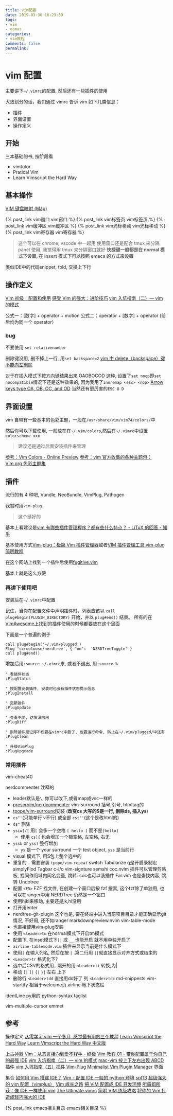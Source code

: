 ```yaml
---
title: vim配置
date: 2019-03-30 16:23:59
tags:
- vim
- ecmas
categories:
- vim教程
comments: false
permalink:
---
```


# vim 配置

主要讲下`~/.vimrc`的配置, 然后还有一些插件的使用

大致划分的话，我们通过 vimrc 告诉 vim 如下几类信息：

- 插件
- 界面设置
- 操作定义

## 开始

三本基础的书, 按阶段看

- vimtutor.
- Pratical Vim
- Learn Vimscript the Hard Way

## 基本操作

[VIM 键盘映射 (Map)](http://www.pythonclub.org/linux/vim/map)

{% post_link vim窗口 vim窗口 %}
{% post_link vim标签页 vim标签页 %}
{% post_link vim缓冲区 vim缓冲区 %}
{% post_link vim光标移动 vim光标移动 %}
{% post_link vim寄存器 vim寄存器 %}

> 这个可以在 chrome, vscode 中一起用
> 使用窗口还是配合 tmux 来分隔 panel 使用, 我觉得用 tmux 来分隔窗口就好
> **快捷键一般都是在 normal 模式下设置, 在 insert 模式下可以按照 emacs 的方式来设置**

类似IDE中的代码snippet, fold, 交换上下行

## 操作定义

[Vim 初级：配置和使用](https://harttle.land/2013/11/08/vim-config.html)
[感受 Vim 的强大：进阶技巧](https://harttle.land/2015/07/17/vim-advanced.html)
[vim 入坑指南（二）— vim 的模式](https://vimzijun.net/2016/07/16/vim-mode/#fn:2)

公式一：[数字] + operator + motion
公式二：operator + [数字] + operator (前后均为同一个 operator）

### bug

不要使用 `set relativenumber`

删除键没用, 删不掉上一行, 用`set backspace=2`
[vim 中 delete（backspace）键不能向左删除](https://www.smslit.top/2016/11/27/vim-backspace-invalid/)

对于在插入模式下按方向键结果出来 OAOBOCOD 这种, 设置了`set nocp`即`set nocompatible`情况下还是这种效果的, 因为我用了`inoremap <esc> <nop>`
[Arrow keys type OA, OB, OC, and OD](https://github.com/garybernhardt/selecta/issues/76#issuecomment-72739612)
当然还有更厉害的`ESC O D`

## 界面设置

vim 自带有一些基本的色彩主题，一般在`/usr/share/vim/vim74/colors/`中

然后你可以下载使用, 一般放在在`~/.vim/colors`,然后在`~/.vimrc`中设置`colorscheme xxx`

> 建议还是通过后面安装插件来管理

[参考：Vim Colors - Online Preview](http://vimcolors.com/?utf8=%E2%9C%93&bg=dark&order=**newest**)
[参考：vim 官方收集的各种主题包：Vim.org 色彩主题集](https://www.vim.org/scripts/script_search_results.php?keywords=&script_type=color+scheme&order_by=creation_date&direction=descending&search=search)

## 插件

流行的有 4 种吧, Vundle, NeoBundle, VimPlug, Pathogen

我暂时用`vim-plug`

> 这个挺好的

基本上看建议是[vim 有哪些插件管理程序？都有些什么特点？ - LiTuX 的回答 - 知乎](https://www.zhihu.com/question/24294358/answer/27362814)

基本使用方式[Vim-plug：极简 Vim 插件管理器](https://linux.cn/article-9751-1.html)或者[VIM 插件管理工具 vim-plug 简明教程](https://hiberabyss.github.io/2018/03/21/vim-plug-introduction/)

在这个网站上找到一个插件后使用[fugitive.vim](https://vimawesome.com/plugin/fugitive-vim)

基本上就是这么方便

### 再讲下使用吧

安装后在`~/.vimrc`中配置

记住，当你在配置文件中声明插件时，列表应该以 `call plug#begin(PLUGIN_DIRECTORY)` 开始，并以 `plug#end()` 结束。 所有的在[VimAwesome](https://vimawesome.com/)上找到的插件使用的时候都要放在这个里面

下面是一个普遍的例子

```vim
call plug#begin('~/.vim/plugged')
Plug 'scrooloose/nerdtree', { 'on':  'NERDTreeToggle' }
call plug#end()
```

增加后用`:source ~/.vimrc`来, 或者不退出, 用`:source %`

```vim
" 看插件状态
:PlugStatus

" 按配置安装插件, 安装时也会有插件状态提示信息
:PlugInstall

" 更新插件
:PlugUpdate

" 查看不同, 这货没啥用
:PlugDiff

" 删除插件是记得不仅要在vimrc中删了, 也要运行命令, 防止在~/.vim/plugged/中还有
:PlugClean

" 升级VimPlug
:PlugUpgrade
```

### 常用插件

vim-cheat40

nerdcommenter 注释的
  - leader默认是`\`, 你可以改下,或者map成vsc一样的
  - [preservim/nerdcommenter](https://github.com/preservim/nerdcommenter)
vim-surround 括号,引号, htmltag的
  - [tpope/vim-surround](https://github.com/tpope)安装 (**改变cs 大写的S是一行, 删除ds, 插入ys**)
  - `cs"'`(只能单行 v不行) 或全部 `cst"'`(这个是改html的)
  - `ds"` 删除
  - `ysiw]/[` 用`[` 会多一个空格 `[ hello ]` 而不是`[hello]`
    - 使用 `cs]{` 也会增加一个额空格, 左空格, 右无
  - `yssb` or `yss)` 整行增加
    - `ys` 是一个 your surround 一个 test object, `yss` 是当前行
  - visual 模式下, 用S包上整个选中的
  - 重复的 `.` 需要安装 `tpope/vim-repeat`
switch
Tabularize
q是开启录制宏
simplyFlod
Tagbar c-i/o
vim-signture
semshi
coc.nvim 插件可以管理剪贴板, 找同作用域内同名变量, 跳转. coc也可以装插件
Far.vim 也是查找内容, 跳转
Undotree
  - 配置 `<F5>`
FZF 找文件, 在创建一个窗口后按 fzf 搜索, 这个fzf除了单独用, 也可以在ranger中用
NERDTree 仍然是一个窗口
  - 使用hjkl来移动, 主要还是jk,hl没用
  - 打开用enter
  - nerdtree-git-plugin 这个也是, 要在终端中进入当前项目目录才能正确显示git情况, 不好用, 还不如ranger
markdownpreview.nvim
vim-table-mode
  - 也直接使用vim-plug安装
  - 使用 `<leader>tm` 在normal模式下开启tm模式
  - 配置下, 在inset模式下`||` 或 `__` 也能开启 就不用单独开启了
  - `airline-tablemode.vim` 插件来显示当前是什么模式下
  - 使用`|` 在输入列名, 然后在按 `|` .第二行用 `||`就直接显示对齐方式或结束的
  - `<Leader>tr` 格式化下?
  - 选中后CSV的格式用`,` 隔开的用 `<Leader>tt` 转换,为|
  - 移动 `[|` `]|` `{|` `}|` 左右 上下
  - 删除行 `<Leader>tdd` 直接用dd好了 列 `<Leader>tdc`
md-snippests
vim-startify 相当于welcome页
airline 地下状态栏

identLine py用的
python-syntax
taglist

vim-multiple-cursor
emmet


## 参考

操作定义
[从零学习 vim 一个多月, 感觉最有用的三个教程](https://www.v2ex.com/amp/t/432528/1)
[Learn Vimscript the Hard Way](http://learnvimscriptthehardway.stevelosh.com/)
[Learn Vimscript the Hard Way 中文版](http://learnvimscriptthehardway.onefloweroneworld.com/)

[上古神器 Vim：从恶言相向到爱不释手 - 终极 Vim 教程 01 - 带你配置属于你自己的最强 IDE](https://www.bilibili.com/video/av55498503)
[vim 入坑指南（二）— vim 的模式](https://vimzijun.net/2016/07/16/vim-mode/#fn:2)
[mac-vim 按上下左右出现 ABCD](http://billsedison.github.io/2015/09/25/mac-vim-ABCD/)
插件
[vim 入坑指南（五）插件 Vim-Plug](https://vimzijun.net/2016/09/21/vim-plug/)
[Minimalist Vim Plugin Manager](https://github.com/junegunn/vim-plug)
界面

集合
[如何用 Vim 搭建 IDE？](https://harttle.land/2015/11/04/vim-ide.html)
[Vim - 配置 IDE 一般的 python 环境](https://zhuanlan.zhihu.com/p/30022074)
[spf13](http://vim.spf13.com/)
[超级强大的 vim 配置（vimplus）](https://cloud.tencent.com/developer/article/1058322)
[Vim 成长之路](https://github.com/solomonxie/solomonxie.github.io/issues/25)
[把 VIM 配置成 IDE 开发环境](https://blog.csdn.net/ajian005/article/details/39700981)
[所需即所获：像 IDE 一样使用 vim](https://github.com/yangyangwithgnu/use_vim_as_ide)
[The Ultimate vimrc](https://github.com/amix/vimrc)
[简明 VIM 练级攻略](https://coolshell.cn/articles/5426.html)
[将你的 Vim 打造成轻巧强大的 IDE](http://yuez.me/jiang-ni-de-vim-da-zao-cheng-qing-qiao-qiang-da-de-ide/)

{% post_link emacs相关目录 emacs相关目录 %}
